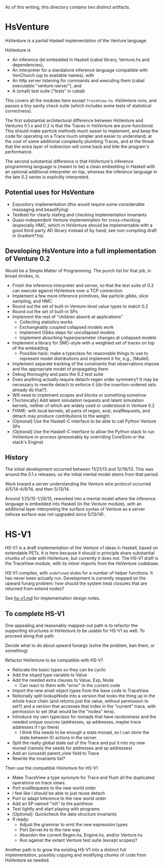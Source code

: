 As of this writing, this directory contains two distinct artifacts.

HsVenture
=========

HsVenture is a partial Haskell implementation of the Venture language.

HsVenture is
- An inference dsl embedded in Haskell (cabal library, Venture.hs and
  dependencies),
- An interpreter for a standalone inference language compatible with
  VenChurch (up to available names), with
- An http server listening for commands and executing them (cabal
  executable "venture-server"), and
- A (small) test suite ("tests" in cabal)

This covers all the modules here except `TraceView.hs`.  HsVenture
runs, and passes a tiny sanity check suite (which includes some tests
of statistical correctness).

The first substantial architectural difference between HsVenture and
Ventures 0.1.x and 0.2 is that the Traces in HsVenture are
pure-functional.  This should make particle methods much easier to
implement, and keep the code for operating on a Trace much simpler and
easier to understand; at the cost of some additional complexity
plumbing Traces, and at the threat that the extra layer of indirection
will come back and bite the program's performance.

The second substantial difference is that HsVenture's inference
programming language is (meant to be) a clean embedding in Haskell
with an optional additional interpreter on top, whereas the inference
language in the late 0.2 series is explicitly interpreted.

Potential uses for HsVenture
----------------------------

- Expository implementation (this would require some considerable
  massaging and beautifying)
- Testbed for clearly stating and checking implementation invariants
- Quasi-independent Venture implementation for cross-checking
  (especially HMC, which in HsVenture should be implementable with a
  good third-party AD library instead of by hand; see non-compiling
  draft in Gradient*.hs)

Developing HsVenture into a full implementation of Venture 0.2
--------------------------------------------------------------

Would be a Simple Matter of Programming.  The punch list for that job,
in broad strokes, is:

- Finish the inference interpreter and server, so that the test suite
  of 0.2 can execute against HsVenture over a TCP connection
- Implement a few more inference primitives, like particle gibbs,
  slice sampling, and HMC
- Round out the set of built-in Venture-level value types to match 0.2
- Round out the set of built-in SPs
- Implement the rest of "children absorb at applications"
    - Collecting statistics works
    - Exchangeably coupled collapsed models work
    - Implement Gibbs steps for uncollapsed models
    - Implement absorbing hyperparameter changes at collapsed models
- Implement a library for SMC-style with a weighted set of traces
  on top of the embedding
    - Possible hack: make a typeclass for reasonable things to use to
      represent model distributions and implement it for, e.g., [Model].
- Implement separate tracking of the constraints that observations
  impose and the appropriate model of propagating them
- Debug thoroughly and pass the 0.2 test suite
- Does anything actually require detach-regen order symmetry?  It may
  be necessary to rewrite detach to enforce it (do the
  insertion-ordered sets already do that?).
- Will need to implement scopes and blocks or something somehow
- [Techincally] Add latent simulation requests and latent simulation
  kernels, neither of which are widely used or understood in Venture
  0.2
- FIXME: with local kernels, all parts of regen, eval, evalRequests,
  and detach may produce contributions to the weight.
- [Optional] Use the Haskell-C interface to be able to call Python
  Venture SPs
- [Optional] Use the Haskell-C interface to allow the Python stack to
  run HsVenture in-process (presumably by overriding CoreSivm or
  the stack's Engine)

History
-------

The initial development occurred between 11/21/13 and 12/16/13.  This
was around the 0.1.x releases; so the initial mental model stems from
that period.

Work toward a server understanding the Venture wire protocol occurred
4/5/14-4/9/14, and then 5/13/14.

Around 1/25/15-1/28/15, reworked into a mental model where the
inference language is embedded into Haskell (in the Venture module),
with an additional layer interpreting the surface syntax of Venture as
a server (whose surface was not upgraded since 5/13/14).


HS-V1
=====

HS-V1 is a draft implementation of the Venture v1 ideas in Haskell,
based on extendable PETs.  It is here because it should in principle
share substantial chunks of code with HsVenture, but currently it does
not.  The HS-V1 draft is the TraceView module, with its minor imports
from the HsVenture codebase.

HS-V1 compiles, with `undefined` stubs for a number of helper
functions.  It has never been actually run.  Development is currently
stopped on the upward funarg problem: how should the system treat
closures that are returned from extend nodes?

See [hs-v1.md](hs-v1.md) for implementation design notes.

To complete HS-V1
-----------------

One appealing and reasonably mapped-out path is to refactor the
supporting structures in HsVenture to be usable for HS-V1 as well.
To proceed along that path:

Decide what to do about upward funargs (solve the problem, ban them,
or something)

Refactor HsVenture to be compatible with HS-V1
- Relocate the basic types so they can be cyclic
- Add the stupid type variable to Value
- Add the needed extra clauses to Value, Exp, Node
    - Can react to them with "error" in the current code
- Import the new small object types from the base code in TraceView
- Notionally split lookupNode into a version that looks the thing up
  in the whole trace chain (and returns just the value, without
  permission to set?) and a version that accesses that index in the
  "current" trace, with permission to set (that would be the "nodes"
  lens).
- Introduce my own typeclass for monads that have randomness and the
  needed unique sources (addresses, sp addresses, maybe trace
  addresses if I go there)
    - I think this needs to be enough a state monad, so I can store the
      state between IO actions in the server.
- Split the really global state out of the Trace and put it into
  my new monad (namely the seeds for addresses and sp addresses)
- Add an (unused) parent_view field to Trace
- Rewrite the invariants list?

Then use the compatible HsVenture for HS-V1
- Make TraceView a type synonym for Trace and flush all the duplicated
  operations on trace views.
- Port evalRequests to the new world order
- I feel like I should be able to just reuse detach
- Port or adapt Inference to the new world order
- Add an SP named "mh" to the pantheon
- Test lightly and start playing with programs
- [Optional]: Quickcheck the data structure invariants
- If ready:
    - Adjust the grammar to emit the new expression types
    - Port Server.hs to the new way
    - Abandon the current Regen.hs, Engine.hs, and/or Venture.hs
    - Run against the extant Venture test suite (except scopes)?

Another path is to grow the existing HS-V1 into a distinct full
implementation, possibly copying and modifying chunks of code from
HsVenture as needed.
